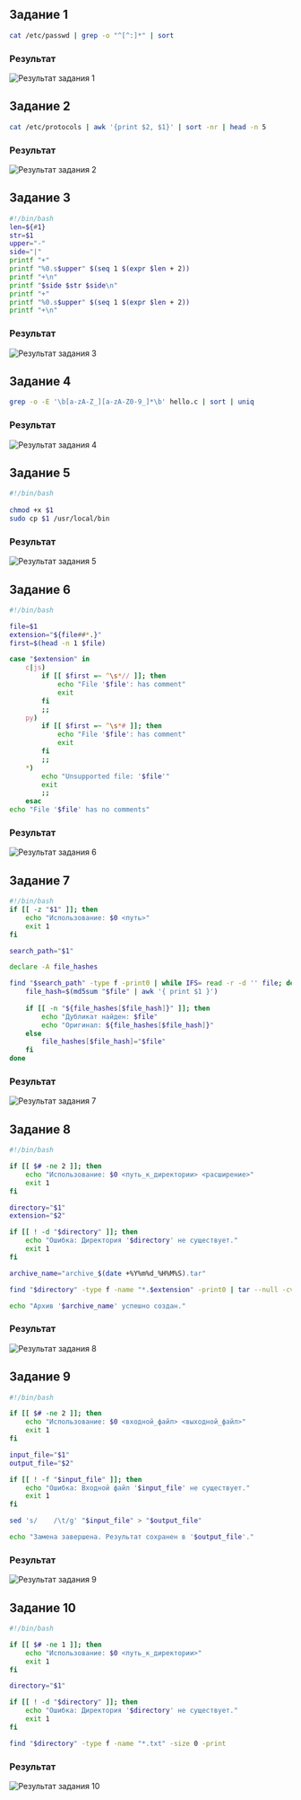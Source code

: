 ## Задание 1
```bash
cat /etc/passwd | grep -o "^[^:]*" | sort
```
### Результат
![Результат задания 1](images/p1_ex1.png)
## Задание 2
```bash
cat /etc/protocols | awk '{print $2, $1}' | sort -nr | head -n 5
```
### Результат
![Результат задания 2](images/p1_ex2.png)
## Задание 3
```bash
#!/bin/bash
len=${#1}
str=$1
upper="-"
side="|"
printf "+"
printf "%0.s$upper" $(seq 1 $(expr $len + 2))
printf "+\n"
printf "$side $str $side\n"
printf "+"
printf "%0.s$upper" $(seq 1 $(expr $len + 2))
printf "+\n"
```
### Результат
![Результат задания 3](images/p1_ex3.png)

## Задание 4
```bash
grep -o -E '\b[a-zA-Z_][a-zA-Z0-9_]*\b' hello.c | sort | uniq
```
### Результат
![Результат задания 4](images/p1_ex4.png)

## Задание 5
```bash
#!/bin/bash
 
chmod +x $1
sudo cp $1 /usr/local/bin
```
### Результат
![Результат задания 5](images/p1_ex5.png)

## Задание 6

```bash
#!/bin/bash

file=$1
extension="${file##*.}"
first=$(head -n 1 $file)

case "$extension" in
    c|js)
        if [[ $first =~ ^\s*// ]]; then
            echo "File '$file': has comment"
            exit
        fi
        ;;
    py)
        if [[ $first =~ ^\s*# ]]; then
            echo "File '$file': has comment"
            exit
        fi
        ;;
    *)
        echo "Unsupported file: '$file'"
        exit
        ;;
    esac
echo "File '$file' has no comments"
```
### Результат
![Результат задания 6](images/p1_ex6.png)

## Задание 7

```bash
#!/bin/bash
if [[ -z "$1" ]]; then
    echo "Использование: $0 <путь>"
    exit 1
fi

search_path="$1"

declare -A file_hashes

find "$search_path" -type f -print0 | while IFS= read -r -d '' file; do
    file_hash=$(md5sum "$file" | awk '{ print $1 }')
    
    if [[ -n "${file_hashes[$file_hash]}" ]]; then
        echo "Дубликат найден: $file"
        echo "Оригинал: ${file_hashes[$file_hash]}"
    else
        file_hashes[$file_hash]="$file"
    fi
done
```
### Результат
![Результат задания 7](images/p1_ex7.png)

## Задание 8
```bash
#!/bin/bash

if [[ $# -ne 2 ]]; then
    echo "Использование: $0 <путь_к_директории> <расширение>"
    exit 1
fi

directory="$1"
extension="$2"

if [[ ! -d "$directory" ]]; then
    echo "Ошибка: Директория '$directory' не существует."
    exit 1
fi

archive_name="archive_$(date +%Y%m%d_%H%M%S).tar"

find "$directory" -type f -name "*.$extension" -print0 | tar --null -cvf "$archive_name" --files-from -

echo "Архив '$archive_name' успешно создан."
```
### Результат
![Результат задания 8](images/p1_ex8.png)

## Задание 9
```bash
#!/bin/bash

if [[ $# -ne 2 ]]; then
    echo "Использование: $0 <входной_файл> <выходной_файл>"
    exit 1
fi

input_file="$1"
output_file="$2"

if [[ ! -f "$input_file" ]]; then
    echo "Ошибка: Входной файл '$input_file' не существует."
    exit 1
fi

sed 's/    /\t/g' "$input_file" > "$output_file"

echo "Замена завершена. Результат сохранен в '$output_file'."
```
### Результат
![Результат задания 9](images/p1_ex9.png)

## Задание 10
```bash
#!/bin/bash

if [[ $# -ne 1 ]]; then
    echo "Использование: $0 <путь_к_директории>"
    exit 1
fi

directory="$1"

if [[ ! -d "$directory" ]]; then
    echo "Ошибка: Директория '$directory' не существует."
    exit 1
fi

find "$directory" -type f -name "*.txt" -size 0 -print
```
### Результат
![Результат задания 10](images/p1_ex10.png)
